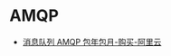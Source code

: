 # AMQP

- [消息队列 AMQP 包年包月-购买-阿里云](https://common-buy.aliyun.com/?commodityCode=ons_onsproxy_pre#/buy)
